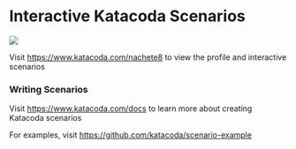 # Interactive Katacoda Scenarios

[![](http://shields.katacoda.com/katacoda/nachete8/count.svg)](https://www.katacoda.com/nachete8 "Get your profile on Katacoda.com")

Visit https://www.katacoda.com/nachete8 to view the profile and interactive scenarios

### Writing Scenarios
Visit https://www.katacoda.com/docs to learn more about creating Katacoda scenarios

For examples, visit https://github.com/katacoda/scenario-example

